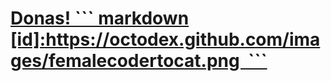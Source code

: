 <h1><a href="mailto:luis.toscano@hcl.com;Luis.Hernandez@hcl.com;Amanda.Becerra@hcl.com;franciscoivan.r@hcl.com;rodrigo.m@hcl.com;beatriz.c@hcl.com;Vanessa.Jaramillo@hcl.com;luis.arenasgonzalez@hcl.com;jesus.ruiz@hcl.com;Luis.Toscano@hcl.com;Claudio.Coronado@hcl.com;Ivan.Cordova@hcl.com?subject=Invito%20Donas&body=Hola,%20Quiero%20regalarles%20donas.">
  Donas!
  ``` markdown
  [id]:https://octodex.github.com/images/femalecodertocat.png
  ```
</a></h1>
